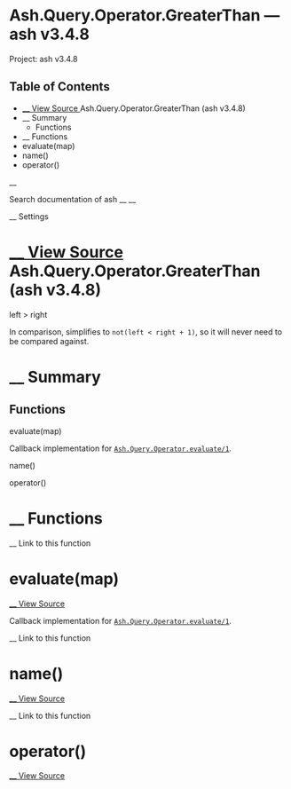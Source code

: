 # Ash.Query.Operator.GreaterThan — ash v3.4.8

Project: ash v3.4.8

## Table of Contents

- [ __ View Source ](external_link) Ash.Query.Operator.GreaterThan (ash v3.4.8)
- __ Summary
  - Functions
- __ Functions
- evaluate(map)
- name()
- operator()

__

Search documentation of ash __ __

__ Settings

#  [ __ View Source ](external_link) Ash.Query.Operator.GreaterThan (ash v3.4.8)

left > right

In comparison, simplifies to `not(left < right + 1)`, so it will never need to be compared against.

#  __ Summary

##  Functions

evaluate(map)

Callback implementation for [`Ash.Query.Operator.evaluate/1`](external_link).

name()

operator()

#  __ Functions

__ Link to this function

# evaluate(map)

[ __ View Source ](external_link)

Callback implementation for [`Ash.Query.Operator.evaluate/1`](external_link).

__ Link to this function

# name()

[ __ View Source ](external_link)

__ Link to this function

# operator()

[ __ View Source ](external_link)
